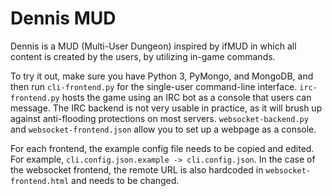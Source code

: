 # Dennis MUD

Dennis is a MUD (Multi-User Dungeon) inspired by ifMUD in which all content is created by the users, by utilizing in-game commands.

To try it out, make sure you have Python 3, PyMongo, and MongoDB, and then run `cli-frontend.py` for the single-user command-line interface. `irc-frontend.py` hosts the game using an IRC bot as a console that users can message. The IRC backend is not very usable in practice, as it will brush up against anti-flooding protections on most servers. `websocket-backend.py` and `websocket-frontend.json` allow you to set up a webpage as a console.

For each frontend, the example config file needs to be copied and edited. For example, `cli.config.json.example -> cli.config.json`. In the case of the websocket frontend, the remote URL is also hardcoded in `websocket-frontend.html` and needs to be changed.
